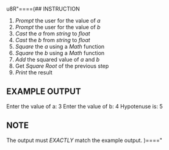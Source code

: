 u8R"====(## INSTRUCTION
  1. *Prompt* the user for the value of *a*
  2. *Prompt* the user for the value of *b*
  3. *Cast* the *a* from *string* to *float*
  4. *Cast* the *b* from *string* to *float*
  5. *Square* the *a* using a *Math* function
  6. *Square* the *b* using a *Math* function
  7. *Add* the squared value of *a* and *b*
  8. Get *Square Root* of the previous step
  9. *Print* the result
## EXAMPLE OUTPUT
Enter the value of a: 3
Enter the value of b: 4
Hypotenuse is: 5
## NOTE
The output must *EXACTLY* match the example output.
)===="
